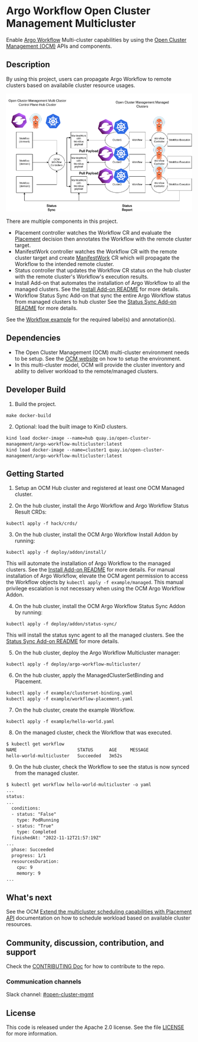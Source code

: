 # Argo Workflow Open Cluster Management Multicluster
Enable [Argo Workflow](https://argoproj.github.io/argo-workflows/) Multi-cluster capabilities by using
the [Open Cluster Management (OCM)](https://open-cluster-management.io/) APIs and components.

## Description
By using this project, users can propagate Argo Workflow to remote clusters based on availabile cluster resource usages.

![multi-cluster](assets/multicluster.png)

There are multiple components in this project.

- Placement controller watches the Workflow CR and evaluate the [Placement](https://open-cluster-management.io/concepts/placement/) decision then annotates the Workflow with the remote cluster target.
- ManifestWork controller watches the Workflow CR with the remote cluster target and create [ManifestWork](https://open-cluster-management.io/concepts/manifestwork/) CR which will propagate the Workflow to the intended remote cluster.
- Status controller that updates the Workflow CR status on the hub cluster with the remote cluster's Workflow's execution results.
- Install Add-on that automates the installation of Argo Workflow to all the managed clusters.
See the [Install Add-on README](addons/hub/install/README.md) for more details.
- Workflow Status Sync Add-on that sync the entire Argo Workflow status from managed clusters to hub cluster
See the [Status Sync Add-on README](addons/hub/status_sync/README.md) for more details.

See the [Workflow example](example/hello-world.yaml) for the required label(s) and annotation(s).

## Dependencies
- The Open Cluster Management (OCM) multi-cluster environment needs to be setup. See the [OCM website](https://open-cluster-management.io/) on how to setup the environment.
- In this multi-cluster model, OCM will provide the cluster inventory and ability to deliver workload to the remote/managed clusters.

## Developer Build
1. Build the project.
```
make docker-build
```

2. Optional: load the built image to KinD clusters.
```
kind load docker-image --name=hub quay.io/open-cluster-management/argo-workflow-multicluster:latest
kind load docker-image --name=cluster1 quay.io/open-cluster-management/argo-workflow-multicluster:latest
```


## Getting Started
1. Setup an OCM Hub cluster and registered at least one OCM Managed cluster.

2. On the hub cluster, install the Argo Workflow and Argo Workflow Status Result CRDs:
```
kubectl apply -f hack/crds/
```

3. On the hub cluster, install the OCM Argo Workflow Install Addon by running:
```
kubectl apply -f deploy/addon/install/
```
This will automate the installation of Argo Workflow to the managed clusters. See the [Install Add-on README](addons/hub/install/README.md) for more details.
For manual installation of Argo Workflow, elevate the OCM agent permission to access 
the Workflow objects by `kubectl apply -f example/managed`.
This manual privilege escalation is not necessary when using the OCM Argo Workflow Addon.

4. On the hub cluster, install the OCM Argo Workflow Status Sync Addon by running:
```
kubectl apply -f deploy/addon/status-sync/
```
This will install the status sync agent to all the managed clusters. See the [Status Sync Add-on README](addons/hub/status_sync/README.md) for more details.


5. On the hub cluster, deploy the Argo Workflow Multicluster manager:
```
kubectl apply -f deploy/argo-workflow-multicluster/
```

6. On the hub cluster, apply the ManagedClusterSetBinding and Placement.
```
kubectl apply -f example/clusterset-binding.yaml
kubectl apply -f example/workflow-placement.yaml
```

7. On the hub cluster, create the example Workflow.
```
kubectl apply -f example/hello-world.yaml
```

8. On the managed cluster, check the Workflow that was executed.
```
$ kubectl get workflow
NAME                       STATUS      AGE     MESSAGE
hello-world-multicluster   Succeeded   3m52s
```

9. On the hub cluster, check the Workflow to see the status is now synced from the managed cluster.
```
$ kubectl get workflow hello-world-multicluster -o yaml 
...
status:
...
  conditions:
  - status: "False"
    type: PodRunning
  - status: "True"
    type: Completed
  finishedAt: "2022-11-12T21:57:19Z"
...
  phase: Succeeded
  progress: 1/1
  resourcesDuration:
    cpu: 9
    memory: 9
...
```

## What's next

See the OCM [Extend the multicluster scheduling capabilities with Placement API](https://open-cluster-management.io/scenarios/extend-multicluster-scheduling-capabilities/) 
documentation on how to schedule workload based on available cluster resources.

## Community, discussion, contribution, and support

Check the [CONTRIBUTING Doc](CONTRIBUTING.md) for how to contribute to the repo.

### Communication channels

Slack channel: [#open-cluster-mgmt](https://kubernetes.slack.com/channels/open-cluster-mgmt)

## License

This code is released under the Apache 2.0 license. See the file [LICENSE](LICENSE) for more information.
